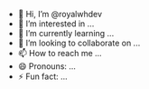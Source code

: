 - 👋 Hi, I’m @royalwhdev
- 👀 I’m interested in ...
- 🌱 I’m currently learning ...
- 💞️ I’m looking to collaborate on ...
- 📫 How to reach me ...
- 😄 Pronouns: ...
- ⚡ Fun fact: ...

<!---
royalwhdev/royalwhdev is a ✨ special ✨ repository because its `README.md` (this file) appears on your GitHub profile.
You can click the Preview link to take a look at your changes.
--->

